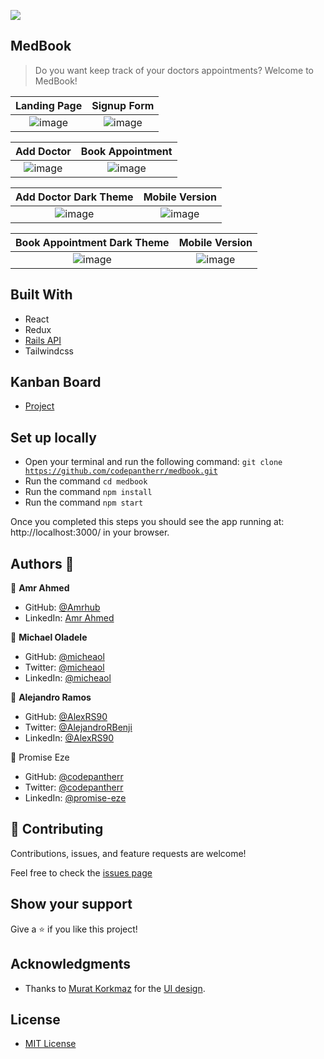 ![](https://img.shields.io/badge/Microverse-blueviolet)

## MedBook

> Do you want keep track of your doctors appointments? Welcome to MedBook!

Landing Page | Signup Form
:------:|:-----:
![image](https://user-images.githubusercontent.com/87689547/162473098-14c0c8fb-066c-4f94-86a7-f18f21b97958.png) | ![image](https://user-images.githubusercontent.com/87689547/162473198-806cbaa1-2d1e-4c97-8b22-2823342711e4.png)


Add Doctor | Book Appointment
:------:|:-----:
![image](https://user-images.githubusercontent.com/87689547/162473374-e2e3960b-e569-45e7-8274-30cd8c97e92c.png) | ![image](https://user-images.githubusercontent.com/87689547/162473422-c4ddcb53-7467-411d-acb1-199d69e4b4cf.png)

Add Doctor Dark Theme | Mobile Version
:------:|:-----:
![image](https://user-images.githubusercontent.com/87689547/162473476-3214a877-a8a5-42e9-b861-03c0e1be0420.png) | ![image](https://user-images.githubusercontent.com/87689547/162473589-b13ec5ea-078d-45f1-bea6-dbfb3db03c0a.png)

Book Appointment Dark Theme | Mobile Version
:------:|:-----:
![image](https://user-images.githubusercontent.com/87689547/162473758-4f5a734b-67e9-4f7b-b069-14aa48f109e4.png) | ![image](https://user-images.githubusercontent.com/87689547/162473893-0df24aa7-1d23-48d1-b68e-19bddaf4edfe.png)

## Built With

- React
- Redux
- [Rails API]('http://codepantha/medbook-api')
- Tailwindcss

## Kanban Board

- [Project](https://github.com/users/codepantha/projects/2)

## Set up locally

- Open your terminal and run the following command: <code>git clone https://github.com/codepantherr/medbook.git</code>
- Run the command <code>cd medbook</code>
- Run the command <code>npm install</code>
- Run the command <code>npm start</code>

Once you completed this steps you should see the app running at: http://localhost:3000/ in your browser.

## Authors 👤

👤 **Amr Ahmed**

- GitHub: [@Amrhub](https://github.com/Amrhub/)
- LinkedIn: [Amr Ahmed](https://www.linkedin.com/in/amr-abdelrehim-ahmed/)

👤 **Michael Oladele**

- GitHub: [@micheaol](https://github.com/micheaol)
- Twitter: [@micheaol](https://twitter.com/micheaol)
- LinkedIn: [@micheaol](https://www.linkedin.com/in/micheaol/)

👤 **Alejandro Ramos**

- GitHub: [@AlexRS90](https://github.com/AlexRS90)
- Twitter: [@AlejandroRBenji](https://twitter.com/AlejandroRBenji)
- LinkedIn: [@AlexRS90](https://www.linkedin.com/in/AlexRS90/)

👤 Promise Eze

- GitHub: [@codepantherr](https://github.com/codepantherr)<br>
- Twitter: [@codepantherr](https://twitter.com/codepantherr)<br>
- LinkedIn: [@promise-eze](https://www.linkedin.com/in/promise-eze/)<br>

## 🤝 Contributing

Contributions, issues, and feature requests are welcome!

Feel free to check the [issues page](https://github.com/AlexRS90/space-travelers/issues)

## Show your support

Give a ⭐️ if you like this project!

## Acknowledgments

- Thanks to [Murat Korkmaz](https://www.behance.net/muratk) for the [UI design](https://www.behance.net/gallery/26425031/Vespa-Responsive-Redesign).

## License

- [MIT License](./LICENSE)
